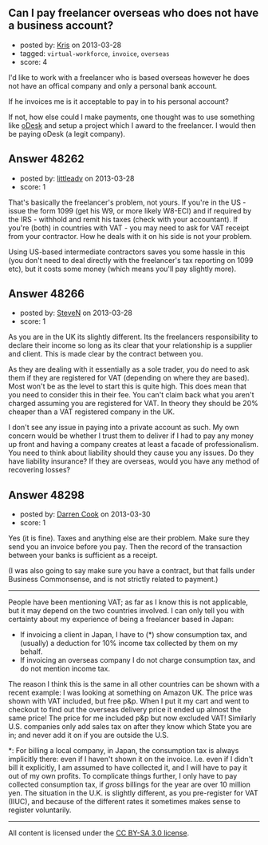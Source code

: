 ## Can I pay freelancer overseas who does not have a business account?

- posted by: [Kris](https://stackexchange.com/users/-1/25660-kris) on 2013-03-28
- tagged: `virtual-workforce`, `invoice`, `overseas`
- score: 4

I'd like to work with a freelancer who is based overseas however he does not have an offical company and only a personal bank account.

If he invoices me is it acceptable to pay in to his personal account?

If not, how else could I make payments, one thought was to use something like [oDesk][1] and setup a project which I award to the freelancer. I would then be paying oDesk (a legit company).


  [1]: https://www.odesk.com/


## Answer 48262

- posted by: [littleadv](https://stackexchange.com/users/-1/13808-littleadv) on 2013-03-28
- score: 1

That's basically the freelancer's problem, not yours. If you're in the US - issue the form 1099 (get his W9, or more likely W8-ECI) and if required by the IRS - withhold and remit his taxes (check with your accountant). If you're (both) in countries with VAT - you may need to ask for VAT receipt from your contractor. How he deals with it on his side is not your problem. 

Using US-based intermediate contractors saves you some hassle in this (you don't need to deal directly with the freelancer's tax reporting on 1099 etc), but it costs some money (which means you'll pay slightly more). 




## Answer 48266

- posted by: [SteveN](https://stackexchange.com/users/-1/25608-steven) on 2013-03-28
- score: 1

As you are in the UK its slightly different.  Its the freelancers responsibility to declare their income so long as its clear that your relationship is a supplier and client.  This is made clear by the contract between you.

As they are dealing with it essentially as a sole trader, you do need to ask them if they are registered for VAT (depending on where they are based).  Most won't be as the level to start this is quite high.  This does mean that you need to consider this in their fee.  You can't claim back what you aren't charged assuming you are registered for VAT.  In theory they should be 20% cheaper than a VAT registered company in the UK.

I don't see any issue in paying into a private account as such.  My own concern would be whether I trust them to deliver if I had to pay any money up front and having a company creates at least a facade of professionalism.  You need to think about liability should they cause you any issues.  Do they have liability insurance?  If they are overseas, would you have any method of recovering losses?  


## Answer 48298

- posted by: [Darren Cook](https://stackexchange.com/users/-1/14258-darren-cook) on 2013-03-30
- score: 1

Yes (it is fine). Taxes and anything else are their problem. Make sure they send you an invoice before you pay. Then the record of the transaction between your banks is sufficient as a receipt.

(I was also going to say make sure you have a contract, but that falls under Business Commonsense, and is not strictly related to payment.)

----------

People have been mentioning VAT; as far as I know this is not applicable, but it may depend on the two countries involved. I can only tell you with certainty about my experience of being a freelancer based in Japan:

 - If invoicing a client in Japan, I have to (*) show consumption tax, and (usually) a deduction for 10% income tax collected by them on my behalf.
 - If invoicing an overseas company I do not charge consumption tax, and do not mention income tax.

The reason I think this is the same in all other countries can be shown with a recent example: I was looking at something on Amazon UK. The price was shown with VAT included, but free p&p. When I put it my cart and went to checkout to find out the overseas delivery price it ended up almost the same price! The price for me included p&p but now excluded VAT! Similarly U.S. companies only add sales tax on after they know which State you are in; and never add it on if you are outside the U.S.


*: For billing a local company, in Japan, the consumption tax is always implicitly there: even if I haven't shown it on the invoice. I.e. even if I didn't bill it explicitly, I am assumed to have collected it, and I will have to pay it out of my own profits. To complicate things further, I only have to pay collected consumption tax, if *gross* billings for the year are over 10 million yen. The situation in the U.K. is slightly different, as you pre-register for VAT (IIUC), and because of the different rates it sometimes makes sense to register voluntarily.





---

All content is licensed under the [CC BY-SA 3.0 license](https://creativecommons.org/licenses/by-sa/3.0/).
